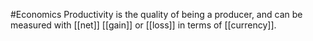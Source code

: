 #Economics 
Productivity is the quality of being a producer, and can be measured with [[net]] [[gain]] or [[loss]] in terms of [[currency]]. 